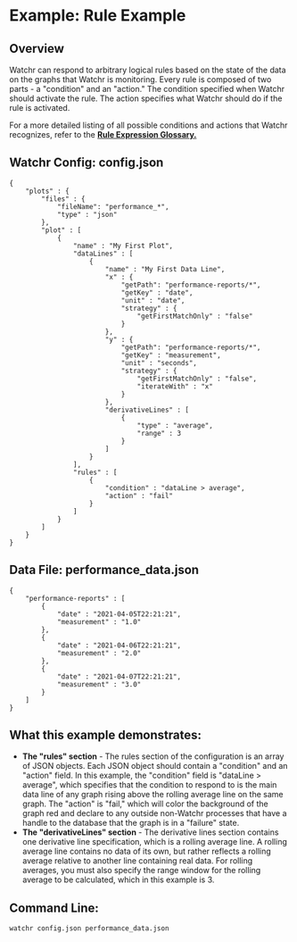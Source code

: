 # Example:  Rule Example

## Overview

Watchr can respond to arbitrary logical rules based on the state of the data on the graphs that Watchr is monitoring.  Every rule is composed of two parts - a "condition" and an "action."  The condition specified when Watchr should activate the rule.  The action specifies what Watchr should do if the rule is activated.

For a more detailed listing of all possible conditions and actions that Watchr recognizes, refer to the [**Rule Expression Glossary.**](../../documentation/ruleExpressionGlossary.html)

## Watchr Config:  config.json
	{
	    "plots" : {
	        "files" : {
	            "fileName": "performance_*",
	            "type" : "json"
	        },
	        "plot" : [
	            {
	                "name" : "My First Plot",
	                "dataLines" : [
	                    {
	                        "name" : "My First Data Line",
	                        "x" : {
	                            "getPath": "performance-reports/*",
	                            "getKey" : "date",
	                            "unit" : "date",
								"strategy" : {
									"getFirstMatchOnly" : "false"
								}
	                        },
	                        "y" : {
	                            "getPath": "performance-reports/*",
	                            "getKey" : "measurement",
	                            "unit" : "seconds",
								"strategy" : {
									"getFirstMatchOnly" : "false",
                                    "iterateWith" : "x"
								}
	                        },
	                        "derivativeLines" : [
								{
									"type" : "average",
									"range" : 3
								}
							]
	                    }
	                ],
					"rules" : [
						{
							"condition" : "dataLine > average",
							"action" : "fail"
						}
					]
	            }
	        ]
	    }
	}

## Data File:  performance\_data.json

	{
	    "performance-reports" : [
	        {
	            "date" : "2021-04-05T22:21:21",
	            "measurement" : "1.0"
	        },
	        {
	            "date" : "2021-04-06T22:21:21",
	            "measurement" : "2.0"
	        },
	        {
	            "date" : "2021-04-07T22:21:21",
	            "measurement" : "3.0"
	        }
	    ]
	}

## What this example demonstrates:

* **The "rules" section** - The rules section of the configuration is an array of JSON objects.  Each JSON object should contain a "condition" and an "action" field.  In this example, the "condition" field is "dataLine > average", which specifies that the condition to respond to is the main data line of any graph rising above the rolling average line on the same graph.  The "action" is "fail," which will color the background of the graph red and declare to any outside non-Watchr processes that have a handle to the database that the graph is in a "failure" state.
* **The "derivativeLines" section** - The derivative lines section contains one derivative line specification, which is a rolling average line.  A rolling average line contains no data of its own, but rather reflects a rolling average relative to another line containing real data.  For rolling averages, you must also specify the range window for the rolling average to be calculated, which in this example is 3.

## Command Line:

	watchr config.json performance_data.json